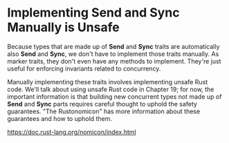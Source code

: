 # Implementing Send and Sync Manually is Unsafe

Because types that are made up of **Send** and **Sync** traits are automatically also **Send** and **Sync**, we
don't have to implement those traits manually. As marker traits, they don't even have any methods
to implement. They're just useful for enforcing invariants related to concurrency.

Manually implementing these traits involves implementing unsafe Rust code. We'll talk about using
unsafe Rust code in Chapter 19; for now, the important information is that building new concurrent
types not made up of **Send** and **Sync** parts requires careful thought to uphold the safety
guarantees. "The Rustonomicon" has more information about these guarantees and how to uphold
them.

https://doc.rust-lang.org/nomicon/index.html
